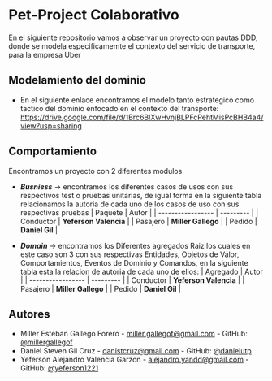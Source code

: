 
# Pet-Project Colaborativo

En el siguiente repositorio vamos a observar un proyecto con pautas DDD, donde se modela especificamemte el contexto del servicio de transporte, para la empresa Uber
## Modelamiento del dominio
- En el siguiente enlace encontramos el modelo tanto estrategico como tactico del dominio enfocado en el contexto del transporte: https://drive.google.com/file/d/1Brc6BlXwHvnjBLPFcPehtMisPcBHB4a4/view?usp=sharing


## Comportamiento
Encontramos un proyecto con 2 diferentes modulos

- ***Busniess*** -> encontramos los diferentes casos de usos con sus respectivos test o pruebas unitarias, de igual forma en la siguiente tabla relacionamos la autoria de cada uno de los casos de uso con sus respectivas pruebas
    | Paquete           | Autor                                                                |
    | ----------------- | --------- |
    | Conductor | **Yeferson Valencia** |
    | Pasajero | **Miller Gallego** |
    | Pedido | **Daniel Gil** |


- ***Domain*** -> encontramos los Diferentes agregados Raiz los cuales en este caso son 3 con sus respectivas Entidades, Objetos de Valor, Comportamientos, Eventos de Dominio y Comandos, en la siguiente tabla esta la relacion de autoria de cada uno de ellos:
    | Agregado           | Autor                                                                |
    | ----------------- | --------- |
    | Conductor | **Yeferson Valencia** |
    | Pasajero | **Miller Gallego** |
    | Pedido | **Daniel Gil** |

## Autores

- Miller Esteban Gallego Forero - miller.gallegof@gmail.com - GitHub: [@millergallegof](https://github.com/millergallegof)
- Daniel Steven Gil Cruz - danistcruz@gmail.com - GitHub: [@danielutp](https://github.com/danielutp)
- Yeferson Alejandro Valencia Garzon - alejandro.yandd@gmail.com - GitHub: [@yeferson1221](https://github.com/yeferson1221)
